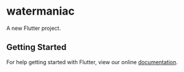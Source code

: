# watermaniac

A new Flutter project.

## Getting Started

For help getting started with Flutter, view our online
[documentation](https://flutter.io/).

